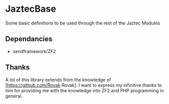 JaztecBase
==========

Some basic definitions to be used through the rest of the Jaztec Modules

## Dependancies

- zendframework/ZF2

## Thanks

A lot of this library extends from the knowledge of [https://github.com/Rovak Rovak]. I want to express my
infinitive thanks to him for providing me with the knowledge into ZF2 and PHP
programming in general.